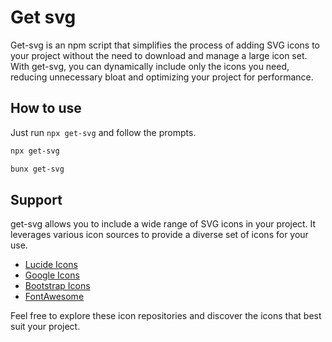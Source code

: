 # Get svg
Get-svg is an npm script that simplifies the process of adding SVG icons to your project without the need to download and manage a large icon set. With get-svg, you can dynamically include only the icons you need, reducing unnecessary bloat and optimizing your project for performance.

## How to use
Just run `npx get-svg` and follow the prompts.
```bash
npx get-svg
```
```bash
bunx get-svg
```

## Support
get-svg allows you to include a wide range of SVG icons in your project. It leverages various icon sources to provide a diverse set of icons for your use.

- [Lucide Icons](https://lucide.dev/)
- [Google Icons](https://fonts.google.com/icons)
- [Bootstrap Icons](https://icons.getbootstrap.com/)
- [FontAwesome](https://fontawesome.com/)

Feel free to explore these icon repositories and discover the icons that best suit your project.